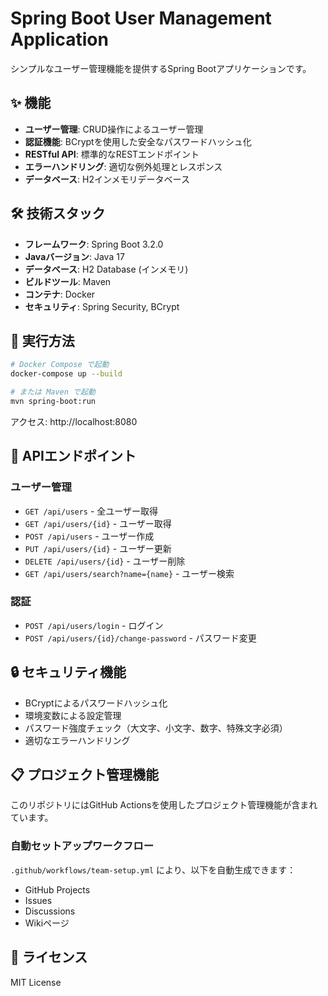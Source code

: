 # Spring Boot User Management Application

シンプルなユーザー管理機能を提供するSpring Bootアプリケーションです。

## ✨ 機能

- **ユーザー管理**: CRUD操作によるユーザー管理
- **認証機能**: BCryptを使用した安全なパスワードハッシュ化
- **RESTful API**: 標準的なRESTエンドポイント
- **エラーハンドリング**: 適切な例外処理とレスポンス
- **データベース**: H2インメモリデータベース

## 🛠️ 技術スタック

- **フレームワーク**: Spring Boot 3.2.0
- **Javaバージョン**: Java 17
- **データベース**: H2 Database (インメモリ)
- **ビルドツール**: Maven
- **コンテナ**: Docker
- **セキュリティ**: Spring Security, BCrypt

## 🚀 実行方法

```bash
# Docker Compose で起動
docker-compose up --build

# または Maven で起動
mvn spring-boot:run
```

アクセス: http://localhost:8080

## 📝 APIエンドポイント

### ユーザー管理
- `GET /api/users` - 全ユーザー取得
- `GET /api/users/{id}` - ユーザー取得
- `POST /api/users` - ユーザー作成
- `PUT /api/users/{id}` - ユーザー更新
- `DELETE /api/users/{id}` - ユーザー削除
- `GET /api/users/search?name={name}` - ユーザー検索

### 認証
- `POST /api/users/login` - ログイン
- `POST /api/users/{id}/change-password` - パスワード変更

## 🔒 セキュリティ機能

- BCryptによるパスワードハッシュ化
- 環境変数による設定管理
- パスワード強度チェック（大文字、小文字、数字、特殊文字必須）
- 適切なエラーハンドリング

## 📋 プロジェクト管理機能

このリポジトリにはGitHub Actionsを使用したプロジェクト管理機能が含まれています。

### 自動セットアップワークフロー
`.github/workflows/team-setup.yml` により、以下を自動生成できます：
- GitHub Projects
- Issues
- Discussions
- Wikiページ

## 📝 ライセンス

MIT License